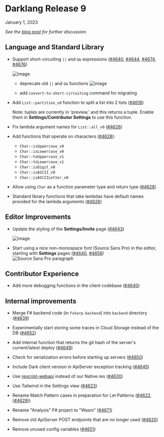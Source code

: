 # Darklang Release 9

January 1, 2023

*See the [blog post](https://blog.darklang.com/darklang-release-9/) for further discussion.*

## Language and Standard Library

- Support short-circuiting `||` and `&&` expressions
  ([#4640](https://github.com/darklang/dark/pull/4640),
  [#4644](https://github.com/darklang/dark/pull/4644),
  [#4674](https://github.com/darklang/dark/pull/4674),
  [#4676](https://github.com/darklang/dark/pull/4676))
  
  ![image](https://user-images.githubusercontent.com/181762/214688947-998202e3-75e1-4fcc-8119-ee2a47b5acbc.png)
  
  - deprecate old `||` and `&&` functions
  ![image](https://user-images.githubusercontent.com/181762/214688887-51441a25-f379-4815-aaca-546045370b8a.png)
  
  - add `convert-to-short-circuiting` command for migrating  

- Add `List::partition_v0` function to split a list into 2 lists
  ([#4618](https://github.com/darklang/dark/pull/4618))

  Note: tuples are currently in 'preview,' and this returns a tuple. Enable them
  in **Settings/Contributor Settings** to use this function.

- Fix lambda argument names for `List::all_v0`
  ([#4626](https://github.com/darklang/dark/pull/4626))

- Add functions that operate on characters
  ([#4628](https://github.com/darklang/dark/pull/4628)):

  - `Char::isUppercase_v0`
  - `Char::isLowercase_v0`
  - `Char::toUppercase_v1`
  - `Char::toLowercase_v1`
  - `Char::isDigit_v0`
  - `Char::isASCII_v0`
  - `Char::isASCIILetter_v0`

- Allow using `Char` as a function parameter type and return type
  ([#4628](https://github.com/darklang/dark/pull/4628))

- Standard library functions that take lambdas have default names provided for
  the lambda arguments ([#4626](https://github.com/darklang/dark/pull/4626))

## Editor Improvements

- Update the styling of the **Settings/Invite** page
  ([#4643](https://github.com/darklang/dark/pull/4643))
  
  ![image](https://user-images.githubusercontent.com/181762/214689433-93b25695-7977-4c86-89e5-c1fd26fd13a1.png)


- Start using a nice non-monospace font (Source Sans Pro) in the editor, starting with
  **Settings** pages ([#4640](https://github.com/darklang/dark/pull/4640),
  [#4656](https://github.com/darklang/dark/pull/4656))
  ![Source Sans Pro paragraph](https://user-images.githubusercontent.com/181762/214718134-945ba919-a5d7-4d8a-9601-9e735fe1893b.png)


## Contributor Experience

- Add more debugging functions in the client codebase
  ([#4640](https://github.com/darklang/dark/pull/4640))

## Internal improvements

- Merge F# backend code (in `fsharp-backend`) into `backend` directory
  ([#4639](https://github.com/darklang/dark/pull/4639))

- Experimentally start storing some traces in Cloud Storage instead of the DB
  ([#4652](https://github.com/darklang/dark/pull/4652))

- Add internal function that returns the git hash of the server's current/latest
  deploy ([#4649](https://github.com/darklang/dark/pull/4649))

- Check for serialization errors before starting up servers
  ([#4650](https://github.com/darklang/dark/pull/4650))

- Include Dark client version in ApiServer exception tracking
  ([#4645](https://github.com/darklang/dark/pull/4645))

- Use [rescript-webapi](https://www.npmjs.com/package/rescript-webapi) instead
  of our Native.res ([#4630](https://github.com/darklang/dark/pull/4630))

- Use Tailwind in the Settings view
  ([#4623](https://github.com/darklang/dark/pull/4623))

- Rename Match Pattern cases in preparation for Let Patterns
  ([#4622](https://github.com/darklang/dark/pull/4622),
  ([#4629](https://github.com/darklang/dark/pull/4629)))

- Rename "Analysis" F# project to "Wasm"
  ([#4671](https://github.com/darklang/dark/pull/4671))

- Remove old ApiServer POST endpoints that are no longer used
  ([#4620](https://github.com/darklang/dark/pull/4620))

- Remove unused config variables
  ([#4651](https://github.com/darklang/dark/pull/4651))
